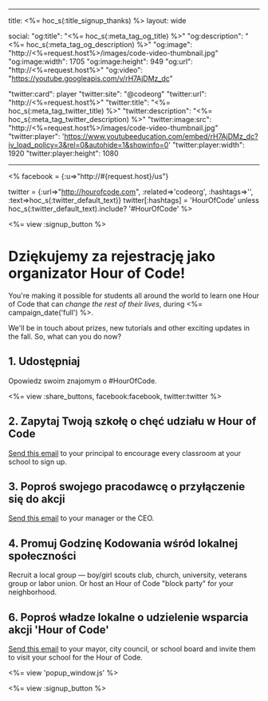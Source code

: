 * * *

title: <%= hoc_s(:title_signup_thanks) %> layout: wide

social: "og:title": "<%= hoc_s(:meta_tag_og_title) %>" "og:description": "<%= hoc_s(:meta_tag_og_description) %>" "og:image": "http://<%=request.host%>/images/code-video-thumbnail.jpg" "og:image:width": 1705 "og:image:height": 949 "og:url": "http://<%=request.host%>" "og:video": "https://youtube.googleapis.com/v/rH7AjDMz_dc"

"twitter:card": player "twitter:site": "@codeorg" "twitter:url": "http://<%=request.host%>" "twitter:title": "<%= hoc_s(:meta_tag_twitter_title) %>" "twitter:description": "<%= hoc_s(:meta_tag_twitter_description) %>" "twitter:image:src": "http://<%=request.host%>/images/code-video-thumbnail.jpg" "twitter:player": 'https://www.youtubeeducation.com/embed/rH7AjDMz_dc?iv_load_policy=3&rel=0&autohide=1&showinfo=0' "twitter:player:width": 1920 "twitter:player:height": 1080

* * *

<% facebook = {:u=>"http://#{request.host}/us"}

twitter = {:url=>"http://hourofcode.com", :related=>'codeorg', :hashtags=>'', :text=>hoc_s(:twitter_default_text)} twitter[:hashtags] = 'HourOfCode' unless hoc_s(:twitter_default_text).include? '#HourOfCode' %>

<%= view :signup_button %>

# Dziękujemy za rejestrację jako organizator Hour of Code!

You're making it possible for students all around the world to learn one Hour of Code that can *change the rest of their lives*, during <%= campaign_date('full') %>.

We'll be in touch about prizes, new tutorials and other exciting updates in the fall. So, what can you do now?

## 1. Udostępniaj

Opowiedz swoim znajomym o #HourOfCode.

<%= view :share_buttons, facebook:facebook, twitter:twitter %>

## 2. Zapytaj Twoją szkołę o chęć udziału w Hour of Code

[Send this email](<%= resolve_url('/resources#email') %>) to your principal to encourage every classroom at your school to sign up.

## 3. Poproś swojego pracodawcę o przyłączenie się do akcji

[Send this email](<%= resolve_url('/resources#email') %>) to your manager or the CEO.

## 4. Promuj Godzinę Kodowania wśród lokalnej społeczności

Recruit a local group — boy/girl scouts club, church, university, veterans group or labor union. Or host an Hour of Code "block party" for your neighborhood.

## 6. Poproś władze lokalne o udzielenie wsparcia akcji 'Hour of Code'

[Send this email](<%= resolve_url('/resources#politicians') %>) to your mayor, city council, or school board and invite them to visit your school for the Hour of Code.

<%= view 'popup_window.js' %>

<%= view :signup_button %>